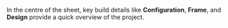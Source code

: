In the centre of the sheet, key build details like **Configuration**, **Frame**, and **Design** provide a quick overview of the project.
